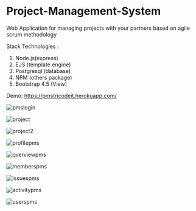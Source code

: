 # Project-Management-System

Web Application for managing projects with your partners based on agile scrum methodology


Stack Technologies :

1. Node.js(express)
2. EJS (template engine)
3. Postgresql (database)
4. NPM (others package)
5. Bootstrap 4.5 (View)

Demo: https://pmstricodeit.herokuapp.com/

![pmslogin](https://user-images.githubusercontent.com/67305098/89707682-aedafe80-d99a-11ea-96e6-fc9922047dd4.jpg)

![project](https://user-images.githubusercontent.com/67305098/89708062-337b4c00-d99e-11ea-9683-2b78999c72f0.jpg)

![project2](https://user-images.githubusercontent.com/67305098/89708066-3fffa480-d99e-11ea-952f-f30fe4905d9b.jpg)

![profilepms](https://user-images.githubusercontent.com/67305098/89708089-5efe3680-d99e-11ea-8215-242d7c778ef7.jpg)

![overviewpms](https://user-images.githubusercontent.com/67305098/89708108-894ff400-d99e-11ea-8044-6f2a2b15a305.jpg)

![memberspms](https://user-images.githubusercontent.com/67305098/89708119-9a006a00-d99e-11ea-9d59-34453acb4b3e.jpg)

![issuespms](https://user-images.githubusercontent.com/67305098/89708140-bf8d7380-d99e-11ea-96e2-fd542a21568b.jpg)

![activitypms](https://user-images.githubusercontent.com/67305098/89708150-d764f780-d99e-11ea-80e3-18ec4f64afc4.jpg)

![userspms](https://user-images.githubusercontent.com/67305098/89708241-6114c500-d99f-11ea-9781-ac552e33d003.jpg)

